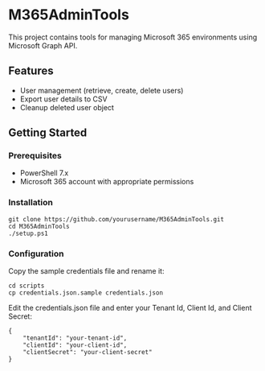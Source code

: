 # M365AdminTools

This project contains tools for managing Microsoft 365 environments using Microsoft Graph API.

## Features

- User management (retrieve, create, delete users)
- Export user details to CSV
- Cleanup deleted user object

## Getting Started

### Prerequisites

- PowerShell 7.x
- Microsoft 365 account with appropriate permissions

### Installation

```shell
git clone https://github.com/yourusername/M365AdminTools.git
cd M365AdminTools
./setup.ps1
```

### Configuration

Copy the sample credentials file and rename it:

```shell
cd scripts
cp credentials.json.sample credentials.json
```

Edit the credentials.json file and enter your Tenant Id, Client Id, and Client Secret:

```
{
    "tenantId": "your-tenant-id",
    "clientId": "your-client-id",
    "clientSecret": "your-client-secret"
}
```

